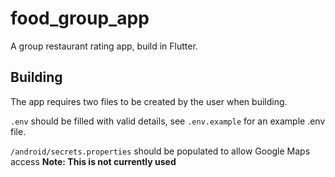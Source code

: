 # food_group_app

A group restaurant rating app, build in Flutter.

## Building

The app requires two files to be created by the user when building.

`.env` should be filled with valid details, see `.env.example` for an example .env file.

`/android/secrets.properties` should be populated to allow Google Maps access **Note: This is not currently used**

